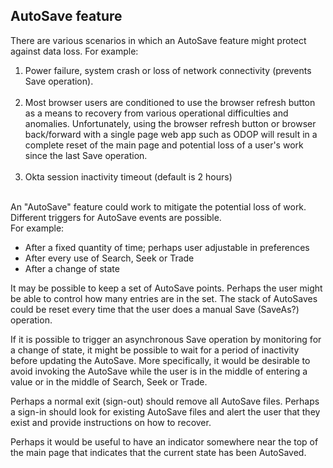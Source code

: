 ## AutoSave feature

There are various scenarios in which an AutoSave feature might protect against data loss. 
For example:   

1. Power failure, system crash or loss of network connectivity (prevents Save operation).   
&nbsp;
2. Most browser users are conditioned to use the browser refresh button as a means to 
recovery from various operational difficulties and anomalies. 
Unfortunately, using the browser refresh button or browser back/forward with a 
single page web app such as ODOP will result in a complete reset of the main page 
and potential loss of a user's work since the last Save operation.   
&nbsp;
3. Okta session inactivity timeout (default is 2 hours)   
&nbsp;

An "AutoSave" feature could work to mitigate the potential loss of work. 
Different triggers for AutoSave events are possible.   
For example:   
* After a fixed quantity of time; perhaps user adjustable in preferences 
* After every use of Search, Seek or Trade
* After a change of state 

It may be possible to keep a set of AutoSave points.
Perhaps the user might be able to control how many entries are in the set.
The stack of AutoSaves could be reset every time that the user does a manual Save (SaveAs?) operation.

If it is possible to trigger an asynchronous Save operation by monitoring for a change of state,
it might be possible to wait for a period of inactivity before updating the AutoSave. 
More specifically, it would be desirable to avoid invoking the AutoSave while the user
is in the middle of entering a value or in the middle of Search, Seek or Trade.

Perhaps a normal exit (sign-out) should remove all AutoSave files.
Perhaps a sign-in should look for existing AutoSave files and alert the user that they exist and 
provide instructions on how to recover.

Perhaps it would be useful to have an indicator somewhere near the top of the main page
that indicates that the current state has been AutoSaved.
